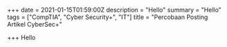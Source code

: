 +++
date = 2021-01-15T01:59:00Z
description = "Hello"
summary = "Hello"
tags = ["CompTIA", "Cyber Security+", "IT"]
title = "Percobaan Posting Artikel CyberSec+"

+++
Hello